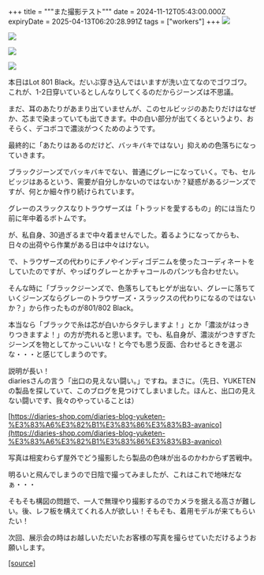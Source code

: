 +++
title = """また撮影テスト"""
date = 2024-11-12T05:43:00.000Z
expiryDate = 2025-04-13T06:20:28.991Z
tags = ["workers"]
+++
[![](https://blogger.googleusercontent.com/img/b/R29vZ2xl/AVvXsEhnKucvkHghn2jNET0jIxhklPNX_cDbAzRuwPQfeYJ9jvLT7yYEDrgLncDZtqwuUmlETYHRNcSEeB75GIFTBnfRyBbLeUZJoPqVqUfoUVFi2ndYvK9NYaoHciF2G4KdA78FmiE8WqhmURQAe6F1ixetXBCgXeezhqmI-YXpZdJpHm-zXuP35DKdFSVrMOk/w456-h640/DSC_4905.jpg)](https://blogger.googleusercontent.com/img/b/R29vZ2xl/AVvXsEhnKucvkHghn2jNET0jIxhklPNX_cDbAzRuwPQfeYJ9jvLT7yYEDrgLncDZtqwuUmlETYHRNcSEeB75GIFTBnfRyBbLeUZJoPqVqUfoUVFi2ndYvK9NYaoHciF2G4KdA78FmiE8WqhmURQAe6F1ixetXBCgXeezhqmI-YXpZdJpHm-zXuP35DKdFSVrMOk/s2000/DSC_4905.jpg)

  

[![](https://blogger.googleusercontent.com/img/b/R29vZ2xl/AVvXsEhoIzPs-tz0oO8295Go-Dot5U-3WL-fhJXFbUvUk5lsn-kThfZaJOv8PoSemXleT_VVrPAeAb7fXsUkJr9jyCCzOIwiEFBGDrYcISfsMcT5pA74q0ceyUZQXnbOgMMsT5Xa5jBEBTC15l6jkgkUey0yP9w6qUh-QkNBV9A2roySSSkbmsgfFoo25ma50Zc/w456-h640/DSC_4902.jpg)](https://blogger.googleusercontent.com/img/b/R29vZ2xl/AVvXsEhoIzPs-tz0oO8295Go-Dot5U-3WL-fhJXFbUvUk5lsn-kThfZaJOv8PoSemXleT_VVrPAeAb7fXsUkJr9jyCCzOIwiEFBGDrYcISfsMcT5pA74q0ceyUZQXnbOgMMsT5Xa5jBEBTC15l6jkgkUey0yP9w6qUh-QkNBV9A2roySSSkbmsgfFoo25ma50Zc/s2000/DSC_4902.jpg)

  

[![](https://blogger.googleusercontent.com/img/b/R29vZ2xl/AVvXsEhmHDxPvlQwyh-lJyrATTQM9eRFBuszM06it0pCM6dGitYUwcsJuUxaBatQinlVN25x9jt-as2siiDEUHN-7SdiuduTK4eTUEfvI5mS1i9zYEe5Xex6jNhhsKAxRcnNOHDIhk1Ngdagb3o_o2zO2nv7QU30PLQfJCbbdhvY66wIB7XAJd1mpvRMDA8eUPM/w456-h640/DSC_4899.jpg)](https://blogger.googleusercontent.com/img/b/R29vZ2xl/AVvXsEhmHDxPvlQwyh-lJyrATTQM9eRFBuszM06it0pCM6dGitYUwcsJuUxaBatQinlVN25x9jt-as2siiDEUHN-7SdiuduTK4eTUEfvI5mS1i9zYEe5Xex6jNhhsKAxRcnNOHDIhk1Ngdagb3o_o2zO2nv7QU30PLQfJCbbdhvY66wIB7XAJd1mpvRMDA8eUPM/s2000/DSC_4899.jpg)

  

[![](https://blogger.googleusercontent.com/img/b/R29vZ2xl/AVvXsEiLn53wjDEnqUPFk1ZE6r8SPKGhwDXcYO3lcfuI1pgvQindX1Cyajbc3pmDWSAvXemBO9aS-WGbVS8UlHLABVhMw0sw8Rsd9ffFP2CGhMpIdufdShpjEVcmgWwSeKD_jFAdlNuPDhzlKqU6jYQ_Gqu53iC0DAze1ic2YbZpurtojakpKErwILuYLjLkR0I/w458-h640/DSC_4897.jpg)](https://blogger.googleusercontent.com/img/b/R29vZ2xl/AVvXsEiLn53wjDEnqUPFk1ZE6r8SPKGhwDXcYO3lcfuI1pgvQindX1Cyajbc3pmDWSAvXemBO9aS-WGbVS8UlHLABVhMw0sw8Rsd9ffFP2CGhMpIdufdShpjEVcmgWwSeKD_jFAdlNuPDhzlKqU6jYQ_Gqu53iC0DAze1ic2YbZpurtojakpKErwILuYLjLkR0I/s2000/DSC_4897.jpg)

  

本日はLot 801 Black。だいぶ穿き込んではいますが洗い立てなのでゴワゴワ。これが、1-2日穿いているとしんなりしてくるのだからジーンズは不思議。

まだ、耳のあたりがあまり出ていませんが、このセルビッジのあたりだけはなぜか、芯まで染まっていても出てきます。中の白い部分が出てくるというより、おそらく、デコボコで濃淡がつくためのようです。

最終的に「あたりはあるのだけど、バッキバキではない」抑えめの色落ちになっていきます。

ブラックジーンズでバッキバキでない、普通にグレーになっていく。でも、セルビッジはあるという、需要が自分しかないのではないか？疑惑があるジーンズですが、何とか細々作り続けられています。

  

グレーのスラックスなりトラウザーズは「トラッドを愛するもの」的には当たり前に年中着るボトムです。

が、私自身、30過ぎるまで中々着ませんでした。着るようになってからも、日々の出荷やら作業がある日は中々はけない。

で、トラウザーズの代わりにチノやインディゴデニムを使ったコーディネートをしていたのですが、やっぱりグレーとかチャコールのパンツも合わせたい。

そんな時に「ブラックジーンズで、色落ちしてもヒゲが出ない、グレーに落ちていくジーンズならグレーのトラウザーズ・スラックスの代わりになるのではないか？」から作ったものが801/802 Black。

  

本当なら「ブラックで糸は芯が白いからタテしますよ！」とか「濃淡がはっきりつきますよ！」の方が売れると思います。でも、私自身が、濃淡がつきすぎたジーンズを物としてかっこいいな！と今でも思う反面、合わせるときを選ぶな・・・と感じてしまうのです。

説明が長い！  
diariesさんの言う「出口の見えない闘い。」ですね。まさに。（先日、YUKETENの製品を探していて、このブログを見つけてしまいました。ほんと、出口の見えない闘いです、我々のやっていることは）

[https://diaries-shop.com/diaries-blog-yuketen-%E3%83%A6%E3%82%B1%E3%83%86%E3%83%B3-avanico](https://diaries-shop.com/diaries-blog-yuketen-%E3%83%A6%E3%82%B1%E3%83%86%E3%83%B3-avanico)

  

写真は相変わらず屋外でどう撮影したら製品の色味が出るのかわからず苦戦中。

明るいと飛んでしまうので日陰で撮ってみましたが、これはこれで地味だなぁ・・・

そもそも構図の問題で、一人で無理やり撮影するのでカメラを据える高さが難しい。後、レフ板を構えてくれる人が欲しい！そもそも、着用モデルが来てもらいたい！

次回、展示会の時はお越しいただいたお客様の写真を撮らせていただけるようお願いします。

[[source]](https://eworkers.blogspot.com/2024/11/blog-post_12.html)
